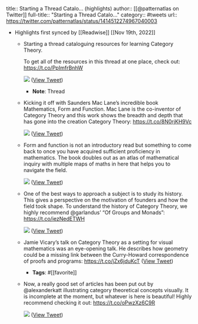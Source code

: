 title:: Starting a Thread Catalo... (highlights)
author:: [[@patternatlas on Twitter]]
full-title:: "Starting a Thread Catalo..."
category:: #tweets
url:: https://twitter.com/patternatlas/status/1414512274967040003

- Highlights first synced by [[Readwise]] [[Nov 19th, 2022]]
	- Starting a thread cataloguing resources for learning Category Theory.
	  
	  To get all of the resources in this thread at one place, check out: https://t.co/PpImfrBnhW 
	  
	  ![](https://pbs.twimg.com/media/EjQwsZiVkAA8h6b.jpg) ([View Tweet](https://twitter.com/patternatlas/status/1311727585320083458))
		- **Note**: Thread
	- Kicking it off with Saunders Mac Lane’s incredible book Mathematics, Form and Function. Mac Lane is the co-inventor of Category Theory and this work shows the breadth and depth that has gone into the creation Category Theory: https://t.co/8N0rjKH9Vc 
	  
	  ![](https://pbs.twimg.com/media/EjU85f4U4AAqsOU.jpg) ([View Tweet](https://twitter.com/patternatlas/status/1312023580671053825))
	- Form and function is not an introductory read but something to come back to once you have acquired sufficient proficiency in mathematics. The book doubles out as an atlas of mathematical inquiry with multiple maps of maths in here that helps you to navigate the field. 
	  
	  ![](https://pbs.twimg.com/media/EjVbg_EVkAA8dhr.png) ([View Tweet](https://twitter.com/patternatlas/status/1312056411120001025))
	- One of the best ways to approach a subject is to study its history. This gives a perspective on the motivation of founders and how the field took shape. To understand the history of Category Theory, we highly recommend @garlandus’ “Of Groups and Monads”: https://t.co/iezNedETWH 
	  
	  ![](https://pbs.twimg.com/media/EjbwnI9VgAIC4fb.png) ([View Tweet](https://twitter.com/patternatlas/status/1312502125222486016))
	- Jamie Vicary’s talk on Category Theory as a setting for visual mathematics was an eye-opening talk. He describes how geometry could be a missing link between the Curry-Howard correspondence of proofs and programs: https://t.co/jZx6jduKcT ([View Tweet](https://twitter.com/patternatlas/status/1312768309465550850))
		- **Tags**: #[[favorite]]
	- Now, a really good set of articles has been put out by @alexanderkatt illustrating category theoretical concepts visually. It is incomplete at the moment, but whatever is here is beautiful! Highly recommend checking it out: https://t.co/oPwzXz6C9R 
	  
	  ![](https://pbs.twimg.com/media/EjlHL3zUcAETzrM.png) ([View Tweet](https://twitter.com/patternatlas/status/1313159183919841280))